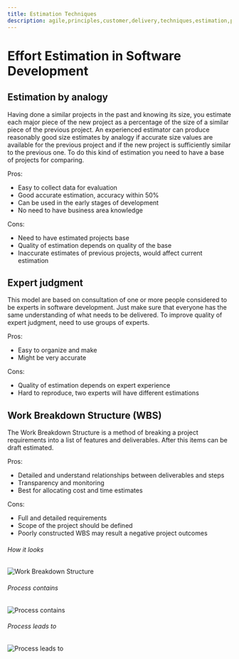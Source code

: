 ```yaml
---
title: Estimation Techniques
description: agile,principles,customer,delivery,techniques,estimation,project,methods,software,effort,expert,wbs,work,breakdown,structure,expert judgment,analogy
---
```


# Effort Estimation in Software Development

## Estimation by analogy
Having done a similar projects in the past and knowing its size, you estimate each
major piece of the new project as a percentage of the size of a similar piece of the previous project.
An experienced estimator can produce reasonably good size estimates by analogy if accurate size
values are available for the previous project and if the new project is sufficiently similar to the
previous one. To do this kind of estimation you need to have a base of projects for comparing.

Pros:
* Easy to collect data for evaluation
* Good accurate estimation, accuracy within 50%
* Can be used in the early stages of development
* No need to have business area knowledge

Cons:
* Need to have estimated projects base
* Quality of estimation depends on quality of the base
* Inaccurate estimates of previous projects, would affect current estimation

## Expert judgment
This model are based on consultation of one or more people considered to be experts in software
development. Just make sure that everyone has the same understanding of what needs to be delivered.
To improve quality of expert judgment, need to use groups of experts.

Pros:
* Easy to organize and make
* Might be very accurate

Cons:
* Quality of estimation depends on expert experience
* Hard to reproduce, two experts will have different estimations

## Work Breakdown Structure (WBS)
The Work Breakdown Structure is a method of breaking a project requirements
into a list of features and deliverables. After this items can be draft estimated.

Pros:
* Detailed and understand relationships between deliverables and steps
* Transparency and monitoring
* Best for allocating cost and time estimates

Cons:
* Full and detailed requirements
* Scope of the project should be defined
* Poorly constructed WBS may result a negative project outcomes

###### How it looks

![Work Breakdown Structure]({{site.baseurl}}/images/CRM_PSA-WBSResources.png)

###### Process contains

![Process contains]({{site.baseurl}}/images/wbs1.png)

###### Process leads to

![Process leads to]({{site.baseurl}}/images/wbs2.png)
